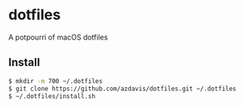 # dotfiles

A potpourri of macOS dotfiles

## Install

```sh
$ mkdir -m 700 ~/.dotfiles
$ git clone https://github.com/azdavis/dotfiles.git ~/.dotfiles
$ ~/.dotfiles/install.sh
```
